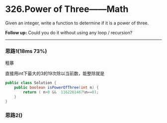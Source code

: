 # 326.Power of Three——Math

Given an integer, write a function to determine if it is a power of three.

**Follow up:**
Could you do it without using any loop / recursion?

---

### 思路1(18ms 73%)

粗暴

直接用int下最大的3的19次除以当前数，能整除就是

```java
public class Solution {
    public boolean isPowerOfThree(int n) {
        return ( n>0 &&  1162261467%n==0);
    }
}
```

### 思路2()